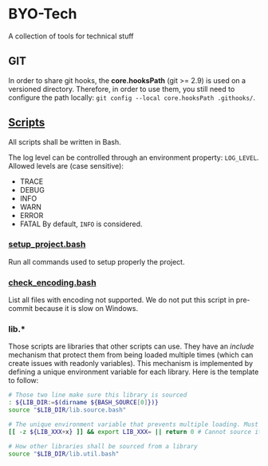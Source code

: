 # BYO-Tech

A collection of tools for technical stuff

## GIT

In order to share git hooks, the **core.hooksPath** (git >= 2.9) is used on a versioned directory. Therefore, in
order to use them, you still need to configure the path locally:
``git config --local core.hooksPath .githooks/``.

## [Scripts](scripts)

All scripts shall be written in Bash.

The log level can be controlled through an environment property: `LOG_LEVEL`. Allowed levels are (case sensitive):
* TRACE
* DEBUG
* INFO
* WARN
* ERROR
* FATAL
By default, `INFO` is considered.

### [setup_project.bash](scripts/setup_project.bash)

Run all commands used to setup properly the project.

### [check_encoding.bash](scripts/check_encoding.bash)

List all files with encoding not supported. We do not put this script in pre-commit because it is slow on Windows.

### lib.*

Those scripts are libraries that other scripts can use. They have an _include_ mechanism that protect them from being
loaded multiple times (which can create issues with readonly variables). This mechanism is implemented by defining a
unique environment variable for each library. Here is the template to follow:

```bash
# Those two line make sure this library is sourced
: ${LIB_DIR:=$(dirname ${BASH_SOURCE[0]})}
source "$LIB_DIR/lib.source.bash"

# The unique environment variable that prevents multiple loading. Must start with LIB_
[[ -z ${LIB_XXX+x} ]] && export LIB_XXX= || return 0 # Cannot source it more than once

# How other libraries shall be sourced from a library
source "$LIB_DIR/lib.util.bash"
```
